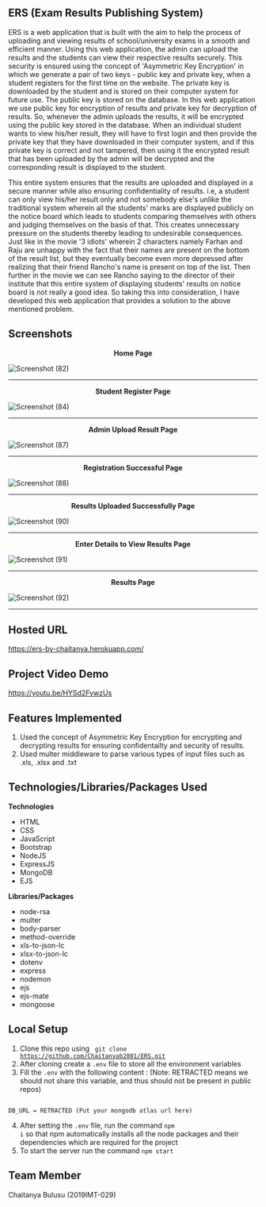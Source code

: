 ## ERS (Exam Results Publishing System)

ERS is a web application that is built with the aim to help the process of uploading and viewing results of school/university exams in a smooth and efficient manner. Using this web application, the admin can upload the results and the students can view their respective results securely. This security is ensured using the concept of 'Asymmetric Key Encryption' in which we generate a pair of two keys - public key and private key, when a student registers for the first time on the website. The private key is downloaded by the student and is stored on their computer system for future use. The public key is stored on the database. In this web application we use public key for encryption of results and private key for decryption of results. So, whenever the admin uploads the results, it will be encrypted using the public key stored in the database. When an individual student wants to view his/her result, they will have to first login and then provide the private key that they have downloaded in their computer system, and if this private key is correct and not tampered, then using it the encrypted result that has been uploaded by the admin will be decrypted and the corresponding result is displayed to the student. 

This entire system ensures that the results are uploaded and displayed in a secure manner while also ensuring confidentiality of results. i.e, a student can only view his/her result only and not somebody else's unlike the traditional system wherein all the students' marks are displayed publicly on the notice board which leads to students comparing themselves with others and judging themselves on the basis of that. This creates unnecessary pressure on the students thereby leading to undesirable consequences. Just like in the movie '3 idiots' wherein 2 characters namely Farhan and Raju are unhappy with the fact that their names are present on the bottom of the result list, but they eventually become even more depressed after realizing that their friend Rancho's name is present on top of the list. Then further in the movie we can see Rancho saying to the director of their institute that this entire system of displaying students' results on notice board is not really a good idea. So taking this into consideration, I have developed this web application that provides a solution to the above mentioned problem. 

 
 
## Screenshots

<p align="center"><b>Home Page</b></p>

![Screenshot (82)](https://user-images.githubusercontent.com/56026267/154731207-fd91537e-f162-4102-a74b-7f6b8c6cc59f.png)

<hr>

<p align="center"><b>Student Register Page</b></p>

![Screenshot (84)](https://user-images.githubusercontent.com/56026267/154731576-3723007f-9d1b-47a3-b1a0-c2c0a908b29e.png)

<hr>

<p align="center"><b>Admin Upload Result Page</b></p>

![Screenshot (87)](https://user-images.githubusercontent.com/56026267/154732126-ffe1bd2e-2027-4984-abff-bbba7ddb1f9b.png)

<hr>

<p align="center"><b>Registration Successful Page</b></p>

![Screenshot (88)](https://user-images.githubusercontent.com/56026267/154732383-5d22a549-1067-4de8-80e7-83722abc4aa9.png)

<hr>

<p align="center"><b>Results Uploaded Successfully Page</b></p>

![Screenshot (90)](https://user-images.githubusercontent.com/56026267/154732679-a20cba83-3348-4b4e-acb9-f6401534dc1a.png)

<hr>

<p align="center"><b>Enter Details to View Results Page</b></p>

![Screenshot (91)](https://user-images.githubusercontent.com/56026267/154732867-68d927b2-66a0-49ea-9dac-c63f99dcea2d.png)

<hr>

<p align="center"><b>Results Page</b></p>

![Screenshot (92)](https://user-images.githubusercontent.com/56026267/154733113-5522e365-b097-40b8-a292-bdab3fff0b29.png)

<hr>


## Hosted URL

https://ers-by-chaitanya.herokuapp.com/


## Project Video Demo

https://youtu.be/HYSd2FvwzUs


## Features Implemented

<ol>
	<li>Used the concept of Asymmetric Key Encryption for encrypting and decrypting results for ensuring confidentailty and security of results.</li>
	<li>Used multer middleware to parse various types of input files such as .xls, .xlsx and .txt</li>
</ol>	


## Technologies/Libraries/Packages Used
<b>Technologies</b>
<ul>
		<li>HTML</li>
		<li>CSS</li>
		<li>JavaScript</li>
    		<li>Bootstrap</li>
    		<li>NodeJS</li>
		<li>ExpressJS</li>
    		<li>MongoDB</li>
    		<li>EJS</li>
</ul>

<b>Libraries/Packages</b>
<ul>
		<li>node-rsa</li>
		<li>multer</li>
		<li>body-parser</li>
    <li>method-override</li>
		<li>xls-to-json-lc</li>
    <li>xlsx-to-json-lc</li>
    <li>dotenv</li>
    <li>express</li>
    <li>nodemon</li>
    <li>ejs</li>
    <li>ejs-mate</li>
    <li>mongoose</li>
</ul>


## Local Setup
1. Clone this repo using <code> git clone https://github.com/Chaitanyab2001/ERS.git </code>
2. After cloning create a <code>.env</code> file to store all the environment variables
3. Fill the <code>.env</code> with the following content : 
(Note: RETRACTED means we should not share this variable, and thus should not be present in public repos)
```

DB_URL = RETRACTED (Put your mongodb atlas url here)

```
4. After setting the <code>.env</code> file, run the command <code>npm i</code> so that npm automatically installs all the node packages and their dependencies which are required for the project
5. To start the server run the command <code>npm start</code>


## Team Member
Chaitanya Bulusu (2019IMT-029)
